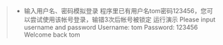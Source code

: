 > * 输入用户名、密码模拟登录
    程序里已有用户名tom密码123456，您可以尝试使用该帐号登录，输错3次后帐号被锁定
> 运行演示
    Please input username and password
    Username: tom
    Password: 123456
    Welcome back tom